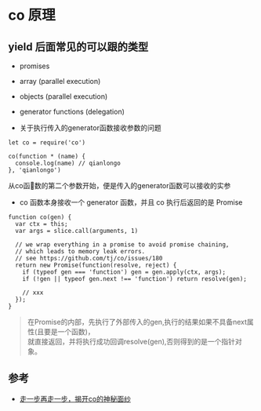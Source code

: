 # co 原理


>


## yield 后面常见的可以跟的类型

- promises
- array (parallel execution)
- objects (parallel execution)
- generator functions (delegation)


- 关于执行传入的generator函数接收参数的问题
```
let co = require('co')

co(function * (name) {
  console.log(name) // qianlongo
}, 'qianlongo')
```
从co函数的第二个参数开始，便是传入的generator函数可以接收的实参




- co 函数本身接收一个 generator 函数，并且 co 执行后返回的是 Promise
```
function co(gen) {
  var ctx = this;
  var args = slice.call(arguments, 1)

  // we wrap everything in a promise to avoid promise chaining,
  // which leads to memory leak errors.
  // see https://github.com/tj/co/issues/180
  return new Promise(function(resolve, reject) {
    if (typeof gen === 'function') gen = gen.apply(ctx, args);
    if (!gen || typeof gen.next !== 'function') return resolve(gen);

    // xxx
  });
}
```

>在Promise的内部，先执行了外部传入的gen,执行的结果如果不具备next属性(且要是一个函数)，  
就直接返回，并将执行成功回调resolve(gen),否则得到的是一个指针对象。







## 参考
- [走一步再走一步，揭开co的神秘面纱](https://github.com/qianlongo/resume-native/blob/master/co-analysis.md)
